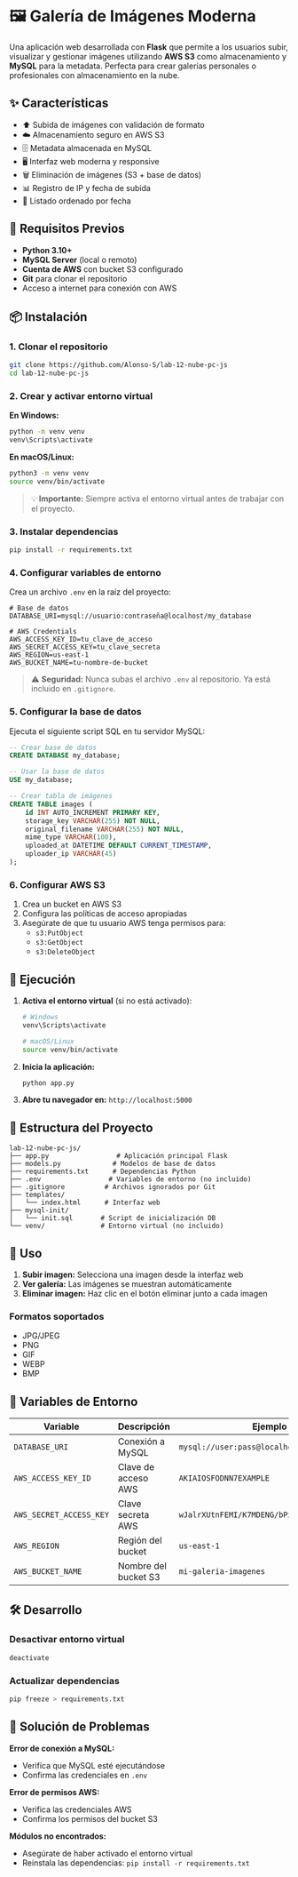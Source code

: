 # 🖼️ Galería de Imágenes Moderna

Una aplicación web desarrollada con **Flask** que permite a los usuarios subir,
visualizar y gestionar imágenes utilizando **AWS S3** como almacenamiento y
**MySQL** para la metadata. Perfecta para crear galerías personales o
profesionales con almacenamiento en la nube.

## ✨ Características

- ⬆️ Subida de imágenes con validación de formato
- ☁️ Almacenamiento seguro en AWS S3
- 🗄️ Metadata almacenada en MySQL
- 🖥️ Interfaz web moderna y responsive
- 🗑️ Eliminación de imágenes (S3 + base de datos)
- 📊 Registro de IP y fecha de subida
- 🔄 Listado ordenado por fecha

## 🧱 Requisitos Previos

- **Python 3.10+**
- **MySQL Server** (local o remoto)
- **Cuenta de AWS** con bucket S3 configurado
- **Git** para clonar el repositorio
- Acceso a internet para conexión con AWS

## 📦 Instalación

### 1. Clonar el repositorio

```bash
git clone https://github.com/Alonso-S/lab-12-nube-pc-js
cd lab-12-nube-pc-js
```

### 2. Crear y activar entorno virtual

**En Windows:**

```bash
python -m venv venv
venv\Scripts\activate
```

**En macOS/Linux:**

```bash
python3 -m venv venv
source venv/bin/activate
```

> 💡 **Importante:** Siempre activa el entorno virtual antes de trabajar con el
> proyecto.

### 3. Instalar dependencias

```bash
pip install -r requirements.txt
```

### 4. Configurar variables de entorno

Crea un archivo `.env` en la raíz del proyecto:

```env
# Base de datos
DATABASE_URI=mysql://usuario:contraseña@localhost/my_database

# AWS Credentials
AWS_ACCESS_KEY_ID=tu_clave_de_acceso
AWS_SECRET_ACCESS_KEY=tu_clave_secreta
AWS_REGION=us-east-1
AWS_BUCKET_NAME=tu-nombre-de-bucket
```

> ⚠️ **Seguridad:** Nunca subas el archivo `.env` al repositorio. Ya está
> incluido en `.gitignore`.

### 5. Configurar la base de datos

Ejecuta el siguiente script SQL en tu servidor MySQL:

```sql
-- Crear base de datos
CREATE DATABASE my_database;

-- Usar la base de datos
USE my_database;

-- Crear tabla de imágenes
CREATE TABLE images (
    id INT AUTO_INCREMENT PRIMARY KEY,
    storage_key VARCHAR(255) NOT NULL,
    original_filename VARCHAR(255) NOT NULL,
    mime_type VARCHAR(100),
    uploaded_at DATETIME DEFAULT CURRENT_TIMESTAMP,
    uploader_ip VARCHAR(45)
);
```

### 6. Configurar AWS S3

1. Crea un bucket en AWS S3
2. Configura las políticas de acceso apropiadas
3. Asegúrate de que tu usuario AWS tenga permisos para:
   - `s3:PutObject`
   - `s3:GetObject`
   - `s3:DeleteObject`

## 🚀 Ejecución

1. **Activa el entorno virtual** (si no está activado):
   ```bash
   # Windows
   venv\Scripts\activate

   # macOS/Linux
   source venv/bin/activate
   ```

2. **Inicia la aplicación:**
   ```bash
   python app.py
   ```

3. **Abre tu navegador en:** `http://localhost:5000`

## 📁 Estructura del Proyecto

```
lab-12-nube-pc-js/
├── app.py                 # Aplicación principal Flask
├── models.py             # Modelos de base de datos
├── requirements.txt      # Dependencias Python
├── .env                 # Variables de entorno (no incluido)
├── .gitignore          # Archivos ignorados por Git
├── templates/
│   └── index.html      # Interfaz web
├── mysql-init/
│   └── init.sql       # Script de inicialización DB
└── venv/              # Entorno virtual (no incluido)
```

## 🔧 Uso

1. **Subir imagen:** Selecciona una imagen desde la interfaz web
2. **Ver galería:** Las imágenes se muestran automáticamente
3. **Eliminar imagen:** Haz clic en el botón eliminar junto a cada imagen

### Formatos soportados

- JPG/JPEG
- PNG
- GIF
- WEBP
- BMP

## 🔐 Variables de Entorno

| Variable                | Descripción          | Ejemplo                                    |
| ----------------------- | -------------------- | ------------------------------------------ |
| `DATABASE_URI`          | Conexión a MySQL     | `mysql://user:pass@localhost/db`           |
| `AWS_ACCESS_KEY_ID`     | Clave de acceso AWS  | `AKIAIOSFODNN7EXAMPLE`                     |
| `AWS_SECRET_ACCESS_KEY` | Clave secreta AWS    | `wJalrXUtnFEMI/K7MDENG/bPxRfiCYEXAMPLEKEY` |
| `AWS_REGION`            | Región del bucket    | `us-east-1`                                |
| `AWS_BUCKET_NAME`       | Nombre del bucket S3 | `mi-galeria-imagenes`                      |

## 🛠️ Desarrollo

### Desactivar entorno virtual

```bash
deactivate
```

### Actualizar dependencias

```bash
pip freeze > requirements.txt
```

## 🚨 Solución de Problemas

**Error de conexión a MySQL:**

- Verifica que MySQL esté ejecutándose
- Confirma las credenciales en `.env`

**Error de permisos AWS:**

- Verifica las credenciales AWS
- Confirma los permisos del bucket S3

**Módulos no encontrados:**

- Asegúrate de haber activado el entorno virtual
- Reinstala las dependencias: `pip install -r requirements.txt`
